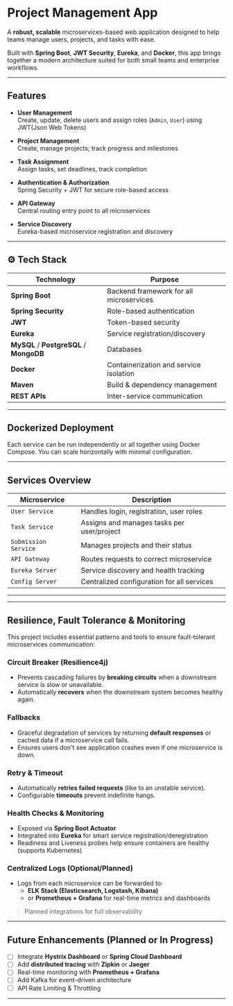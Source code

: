 #  Project Management App

A **robust, scalable** microservices-based web application designed to help teams manage users, projects, and tasks with ease.

Built with **Spring Boot**, **JWT Security**, **Eureka**, and **Docker**, this app brings together a modern architecture suited for both small teams and enterprise workflows.

---

##  Features

-  **User Management**  
  Create, update, delete users and assign roles (`Admin`, `User`) using JWT(Json Web Tokens)

-  **Project Management**  
  Create, manage projects; track progress and milestones

-  **Task Assignment**  
  Assign tasks, set deadlines, track completion

-  **Authentication & Authorization**  
  Spring Security + JWT for secure role-based access

-  **API Gateway**  
  Central routing entry point to all microservices

-  **Service Discovery**  
  Eureka-based microservice registration and discovery

---

## ⚙️ Tech Stack

| Technology        | Purpose                                  |
|-------------------|------------------------------------------|
| **Spring Boot**    | Backend framework for all microservices |
| **Spring Security**| Role-based authentication               |
| **JWT**            | Token-based security                    |
| **Eureka**         | Service registration/discovery          |
| **MySQL** / **PostgreSQL** / **MongoDB** | Databases        |
| **Docker**         | Containerization and service isolation  |
| **Maven**          | Build & dependency management           |
| **REST APIs**      | Inter-service communication             |

---

##  Dockerized Deployment

Each service can be run independently or all together using Docker Compose. You can scale horizontally with minimal configuration.


---

##  Services Overview

| Microservice      | Description                                |
|-------------------|--------------------------------------------|
| `User Service`     | Handles login, registration, user roles    |
| `Task Service`     | Assigns and manages tasks per user/project |
| `Submission Service` | Manages projects and their status        |
| `API Gateway`      | Routes requests to correct microservice    |
| `Eureka Server`    | Service discovery and health tracking      |
| `Config Server`    | Centralized configuration for all services |


---


---

##  Resilience, Fault Tolerance & Monitoring

This project includes essential patterns and tools to ensure fault-tolerant microservices communication:

###  Circuit Breaker (Resilience4j)
- Prevents cascading failures by **breaking circuits** when a downstream service is slow or unavailable.
- Automatically **recovers** when the downstream system becomes healthy again.

###  Fallbacks
- Graceful degradation of services by returning **default responses** or cached data if a microservice call fails.
- Ensures users don't see application crashes even if one microservice is down.

###  Retry & Timeout
- Automatically **retries failed requests** (like to an unstable service).
- Configurable **timeouts** prevent indefinite hangs.

###  Health Checks & Monitoring
- Exposed via **Spring Boot Actuator**
- Integrated into **Eureka** for smart service registration/deregistration
- Readiness and Liveness probes help ensure containers are healthy (supports Kubernetes)

###  Centralized Logs (Optional/Planned)
- Logs from each microservice can be forwarded to:
  - **ELK Stack (Elasticsearch, Logstash, Kibana)**
  - or **Prometheus + Grafana** for real-time metrics and dashboards

> Planned integrations for full observability

---

##  Future Enhancements (Planned or In Progress)

- [ ] Integrate **Hystrix Dashboard** or **Spring Cloud Dashboard**
- [ ] Add **distributed tracing** with **Zipkin** or **Jaeger**
- [ ] Real-time monitoring with **Prometheus + Grafana**
- [ ] Add Kafka for event-driven architecture
- [ ] API Rate Limiting & Throttling

---



